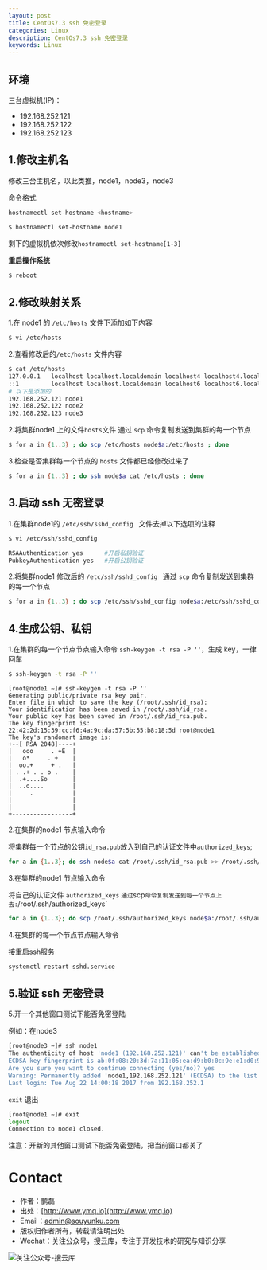 ```yaml
---
layout: post
title: CentOs7.3 ssh 免密登录
categories: Linux
description: CentOs7.3 ssh 免密登录
keywords: Linux
---
```


## 环境

三台虚拟机(IP)：
 - 192.168.252.121
 - 192.168.252.122
 - 192.168.252.123


## 1.修改主机名

修改三台主机名，以此类推，node1，node3，node3

命令格式

```sh
hostnamectl set-hostname <hostname>
```
```sh
$ hostnamectl set-hostname node1
```
剩下的虚拟机依次修改`hostnamectl set-hostname[1-3]`


**重启操作系统**
```sh
$ reboot
```

## 2.修改映射关系

1.在 node1 的 `/etc/hosts` 文件下添加如下内容

```sh
$ vi /etc/hosts
```

2.查看修改后的`/etc/hosts` 文件内容

```sh
$ cat /etc/hosts
127.0.0.1   localhost localhost.localdomain localhost4 localhost4.localdomain4
::1         localhost localhost.localdomain localhost6 localhost6.localdomain6
# 以下是添加的
192.168.252.121 node1
192.168.252.122 node2
192.168.252.123 node3
```

2.将集群node1 上的文件`hosts`文件 通过 `scp` 命令复制发送到集群的每一个节点

```sh
$ for a in {1..3} ; do scp /etc/hosts node$a:/etc/hosts ; done
```

3.检查是否集群每一个节点的 `hosts` 文件都已经修改过来了

```sh
$ for a in {1..3} ; do ssh node$a cat /etc/hosts ; done
```


## 3.启动 ssh 无密登录

1.在集群node1的 `/etc/ssh/sshd_config ` 文件去掉以下选项的注释

```sh
$ vi /etc/ssh/sshd_config 

RSAAuthentication yes      #开启私钥验证
PubkeyAuthentication yes   #开启公钥验证
```

2.将集群node1 修改后的 `/etc/ssh/sshd_config ` 通过 `scp` 命令复制发送到集群的每一个节点

```sh
$ for a in {1..3} ; do scp /etc/ssh/sshd_config node$a:/etc/ssh/sshd_config ; done
```

## 4.生成公钥、私钥

1.在集群的每一个节点节点输入命令 `ssh-keygen -t rsa -P ''`，生成 key，一律回车

```sh
$ ssh-keygen -t rsa -P ''
```

```
[root@node1 ~]# ssh-keygen -t rsa -P ''
Generating public/private rsa key pair.
Enter file in which to save the key (/root/.ssh/id_rsa): 
Your identification has been saved in /root/.ssh/id_rsa.
Your public key has been saved in /root/.ssh/id_rsa.pub.
The key fingerprint is:
22:42:2d:15:39:cc:f6:4a:9c:da:57:5b:55:b8:18:5d root@node1
The key's randomart image is:
+--[ RSA 2048]----+
|   ooo     . +E  |
|   o*     . +    |
|  oo.+     + .   |
| . .+ . . o .    |
|  .+....So       |
|  ..o....        |
|     .           |
|                 |
|                 |
+-----------------+
```

2.在集群的node1 节点输入命令

将集群每一个节点的公钥`id_rsa.pub`放入到自己的认证文件中`authorized_keys`;

```sh
for a in {1..3}; do ssh node$a cat /root/.ssh/id_rsa.pub >> /root/.ssh/authorized_keys; done

```

3.在集群的node1 节点输入命令

将自己的认证文件 `authorized_keys` ` 通过 `scp` 命令复制发送到每一个节点上去: `/root/.ssh/authorized_keys`

```sh
for a in {1..3}; do scp /root/.ssh/authorized_keys node$a:/root/.ssh/authorized_keys ; done
```

4.在集群的每一个节点节点输入命令

接重启ssh服务

```sh
systemctl restart sshd.service
```

## 5.验证 ssh 无密登录

5.开一个其他窗口测试下能否免密登陆

例如：在node3

```sh
[root@node3 ~]# ssh node1
The authenticity of host 'node1 (192.168.252.121)' can't be established.
ECDSA key fingerprint is ab:0f:08:20:3d:7a:11:05:ea:d9:b0:0c:9e:e1:d0:97.
Are you sure you want to continue connecting (yes/no)? yes
Warning: Permanently added 'node1,192.168.252.121' (ECDSA) to the list of known hosts.
Last login: Tue Aug 22 14:00:18 2017 from 192.168.252.1
```

`exit` 退出
```sh
[root@node1 ~]# exit
logout
Connection to node1 closed.
```

注意：开新的其他窗口测试下能否免密登陆，把当前窗口都关了


# Contact

 - 作者：鹏磊  
 - 出处：[http://www.ymq.io](http://www.ymq.io)  
 - Email：[admin@souyunku.com](admin@souyunku.com)
 - 版权归作者所有，转载请注明出处
 - Wechat：关注公众号，搜云库，专注于开发技术的研究与知识分享
 
![关注公众号-搜云库](http://www.ymq.io/images/souyunku.png "搜云库")